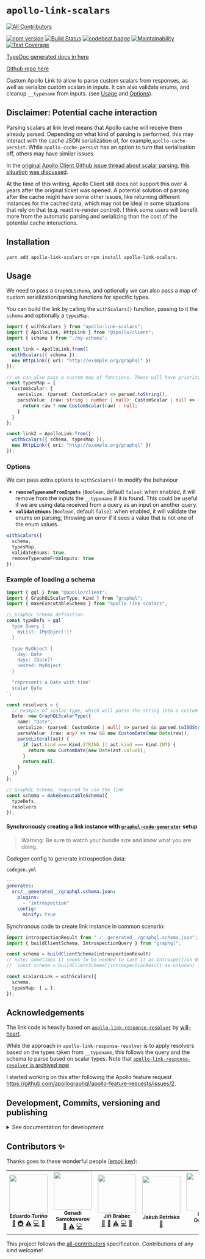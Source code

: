 # `apollo-link-scalars`

<!-- ALL-CONTRIBUTORS-BADGE:START - Do not remove or modify this section -->
[![All Contributors](https://img.shields.io/badge/all_contributors-5-orange.svg?style=flat-square)](#contributors-)
<!-- ALL-CONTRIBUTORS-BADGE:END -->

[![npm version](https://badge.fury.io/js/apollo-link-scalars.svg)](https://badge.fury.io/js/apollo-link-scalars)
[![Build Status](https://travis-ci.org/eturino/apollo-link-scalars.svg?branch=master)](https://travis-ci.org/eturino/apollo-link-scalars)
[![codebeat badge](https://codebeat.co/badges/a90150b8-7456-4f39-af0e-773f6fbf4324)](https://codebeat.co/projects/github-com-eturino-apollo-link-scalars-master)
[![Maintainability](https://api.codeclimate.com/v1/badges/bfc3427f46454051044b/maintainability)](https://codeclimate.com/github/eturino/apollo-link-scalars/maintainability)
[![Test Coverage](https://api.codeclimate.com/v1/badges/bfc3427f46454051044b/test_coverage)](https://codeclimate.com/github/eturino/apollo-link-scalars/test_coverage)

[TypeDoc generated docs in here](https://eturino.github.io/apollo-link-scalars)

[Github repo here](https://github.com/eturino/apollo-link-scalars)

Custom Apollo Link to allow to parse custom scalars from responses, as well as serialize custom scalars in inputs. It can also validate enums, and cleanup `__typename` from inputs. (see [Usage](#usage) and [Options](#options)).

## Disclaimer: Potential cache interaction

Parsing scalars at link level means that Apollo cache will receive them already parsed. Depending on what kind of parsing is performed, this may interact with the cache JSON serialization of, for example,`apollo-cache-persist`. While `apollo-cache-persist` has an option to turn that serialisation off, others may have similar issues.

In the [original Apollo Client Github issue thread about scalar parsing](https://github.com/apollographql/apollo-client/issues/585), [this situation](https://github.com/apollographql/apollo-client/issues/585#issuecomment-400792837) [was discussed](https://github.com/apollographql/apollo-client/issues/585#issuecomment-400777797).

At the time of this writing, Apollo Client still does not support this over 4 years after the original ticket was opened. A potential solution of parsing after the cache might have some other issues, like returning different instances for the cached data, which may not be ideal in some situations that rely on that (e.g. react re-render control). I think some users will benefit more from the automatic parsing and serializing than the cost of the potential cache interactions.

## Installation

`yarn add apollo-link-scalars` or `npm install apollo-link-scalars`.

## Usage

We need to pass a `GraphQLSchema`, and optionally we can also pass a map of custom serialization/parsing functions for specific types.

You can build the link by calling the `withScalars()` function, passing to it the `schema` and optionally a `typesMap`.

```typescript
import { withScalars } from "apollo-link-scalars";
import { ApolloLink, HttpLink } from "@apollo/client";
import { schema } from "./my-schema";

const link = ApolloLink.from([
  withScalars({ schema }),
  new HttpLink({ uri: "http://example.org/graphql" })
]);

// we can also pass a custom map of functions. These will have priority over the GraphQLTypes parsing and serializing functions from the Schema.
const typesMap = {
  CustomScalar: {
    serialize: (parsed: CustomScalar) => parsed.toString(),
    parseValue: (raw: string | number | null): CustomScalar | null => {
      return raw ? new CustomScalar(raw) : null;
    }
  }
};

const link2 = ApolloLink.from([
  withScalars({ schema, typesMap }),
  new HttpLink({ uri: "http://example.org/graphql" })
]);
```

### Options

We can pass extra options to `withScalars()` to modify the behaviour

- **`removeTypenameFromInputs`** (`Boolean`, default `false`): when enabled, it will remove from the inputs the `__typename` if it is found. This could be useful if we are using data received from a query as an input on another query.
- **`validateEnums`** (`Boolean`, default `false`): when enabled, it will validate the enums on parsing, throwing an error if it sees a value that is not one of the enum values.

```typescript
withScalars({
  schema,
  typesMap,
  validateEnums: true,
  removeTypenameFromInputs: true
});
```

### Example of loading a schema

```typescript
import { gql } from "@apollo/client";
import { GraphQLScalarType, Kind } from "graphql";
import { makeExecutableSchema } from "apollo-link-scalars";

// GraphQL Schema definition.
const typeDefs = gql`
  type Query {
    myList: [MyObject!]!
  }

  type MyObject {
    day: Date
    days: [Date]!
    nested: MyObject
  }

  "represents a Date with time"
  scalar Date
`;

const resolvers = {
  // example of scalar type, which will parse the string into a custom class CustomDate which receives a Date object
  Date: new GraphQLScalarType({
    name: "Date",
    serialize: (parsed: CustomDate | null) => parsed && parsed.toISOString(),
    parseValue: (raw: any) => raw && new CustomDate(new Date(raw)),
    parseLiteral(ast) {
      if (ast.kind === Kind.STRING || ast.kind === Kind.INT) {
        return new CustomDate(new Date(ast.value));
      }
      return null;
    }
  })
};

// GraphQL Schema, required to use the link
const schema = makeExecutableSchema({
  typeDefs,
  resolvers
});
```

#### Synchronously creating a link instance with [`graphql-code-generator`](https://graphql-code-generator.com/) setup

> Warning: Be sure to watch your bundle size and know what you are doing.

Codegen config to generate introspection data:

`codegen.yml`

```yml
---
generates:
  src/__generated__/graphql.schema.json:
    plugins:
      - "introspection"
    config:
      minify: true
```

Synchronous code to create link instance in common scenario:

```typescript
import introspectionResult from "./__generated__/graphql.schema.json";
import { buildClientSchema, IntrospectionQuery } from "graphql";

const schema = buildClientSchema(introspectionResult)
// note: sometimes it seems to be needed to cast it as Introspection Query
// `const schema = buildClientSchema((introspectionResult as unknown) as IntrospectionQuery)`

const scalarsLink = withScalars({
  schema,
  typesMap: { … },
});
```

## Acknowledgements

The link code is heavily based on [`apollo-link-response-resolver`](https://github.com/with-heart/apollo-link-response-resolver) by [will-heart](https://github.com/with-heart).

While the approach in `apollo-link-response-resolver` is to apply resolvers based on the types taken from `__typename`, this follows the query and the schema to parse based on scalar types. Note that [`apollo-link-response-resolver` is archived now](https://github.com/with-heart/apollo-link-response-resolver/issues/18)

I started working on this after following the Apollo feature request https://github.com/apollographql/apollo-feature-requests/issues/2.

## Development, Commits, versioning and publishing

<details><summary>See documentation for development</summary>
<p>

See [The Typescript-Starter docs](https://github.com/bitjson/typescript-starter#bump-version-update-changelog-commit--tag-release).

### Commits and CHANGELOG

For commits, you should use [`commitizen`](https://github.com/commitizen/cz-cli)

```sh
yarn global add commitizen

#commit your changes:
git cz
```

As typescript-starter docs state:

This project is tooled for [conventional changelog](https://github.com/conventional-changelog/conventional-changelog) to make managing releases easier. See the [standard-version](https://github.com/conventional-changelog/standard-version) documentation for more information on the workflow, or [`CHANGELOG.md`](CHANGELOG.md) for an example.

```sh
# bump package.json version, update CHANGELOG.md, git tag the release
yarn run version
```

You may find a tool like [**`wip`**](https://github.com/bitjson/wip) helpful for managing work in progress before you're ready to create a meaningful commit.

### Creating the first version

Once you are ready to create the first version, run the following (note that `reset` is destructive and will remove all files not in the git repo from the directory).

```sh
# Reset the repo to the latest commit and build everything
yarn run reset && yarn run test && yarn run doc:html

# Then version it with standard-version options. e.g.:
# don't bump package.json version
yarn run version -- --first-release

# Other popular options include:

# PGP sign it:
# $ yarn run version -- --sign

# alpha release:
# $ yarn run version -- --prerelease alpha
```

And after that, remember to [publish the docs](#publish-the-docs).

And finally push the new tags to github and publish the package to npm.

```sh
# Push to git
git push --follow-tags origin master

# Publish to NPM (allowing public access, required if the package name is namespaced like `@somewhere/some-lib`)
yarn publish --access public
```

### Publish the Docs

```sh
yarn run doc:html && yarn run doc:publish
```

This will generate the docs and publish them in github pages.

### Generate a version

There is a single yarn command for preparing a new release. See [One-step publish preparation script in TypeScript-Starter](https://github.com/bitjson/typescript-starter#one-step-publish-preparation-script)

```sh
# Prepare a standard release
yarn prepare-release

# Push to git
git push --follow-tags origin master

# Publish to NPM (allowing public access, required if the package name is namespaced like `@somewhere/some-lib`)
yarn publish --access public
```

</p>
</details>

## Contributors ✨

Thanks goes to these wonderful people ([emoji key](https://allcontributors.org/docs/en/emoji-key)):

<!-- ALL-CONTRIBUTORS-LIST:START - Do not remove or modify this section -->
<!-- prettier-ignore-start -->
<!-- markdownlint-disable -->
<table>
  <tr>
    <td align="center"><a href="http://eturino.com"><img src="https://avatars3.githubusercontent.com/u/1095800?v=4" width="100px;" alt=""/><br /><sub><b>Eduardo Turiño</b></sub></a><br /><a href="#ideas-eturino" title="Ideas, Planning, & Feedback">🤔</a> <a href="#infra-eturino" title="Infrastructure (Hosting, Build-Tools, etc)">🚇</a> <a href="https://github.com/eturino/apollo-link-scalars/commits?author=eturino" title="Tests">⚠️</a> <a href="https://github.com/eturino/apollo-link-scalars/commits?author=eturino" title="Code">💻</a> <a href="https://github.com/eturino/apollo-link-scalars/commits?author=eturino" title="Documentation">📖</a></td>
    <td align="center"><a href="http://gsamokovarov.com"><img src="https://avatars0.githubusercontent.com/u/604618?v=4" width="100px;" alt=""/><br /><sub><b>Genadi Samokovarov</b></sub></a><br /><a href="https://github.com/eturino/apollo-link-scalars/issues?q=author%3Agsamokovarov" title="Bug reports">🐛</a> <a href="https://github.com/eturino/apollo-link-scalars/commits?author=gsamokovarov" title="Tests">⚠️</a> <a href="https://github.com/eturino/apollo-link-scalars/commits?author=gsamokovarov" title="Code">💻</a></td>
    <td align="center"><a href="https://github.com/brabeji"><img src="https://avatars3.githubusercontent.com/u/2237954?v=4" width="100px;" alt=""/><br /><sub><b>Jiří Brabec</b></sub></a><br /><a href="https://github.com/eturino/apollo-link-scalars/commits?author=brabeji" title="Documentation">📖</a> <a href="https://github.com/eturino/apollo-link-scalars/issues?q=author%3Abrabeji" title="Bug reports">🐛</a> <a href="https://github.com/eturino/apollo-link-scalars/commits?author=brabeji" title="Tests">⚠️</a> <a href="https://github.com/eturino/apollo-link-scalars/commits?author=brabeji" title="Code">💻</a> <a href="#ideas-brabeji" title="Ideas, Planning, & Feedback">🤔</a></td>
    <td align="center"><a href="https://twitter.com/JakubPetriska"><img src="https://avatars3.githubusercontent.com/u/5531859?v=4" width="100px;" alt=""/><br /><sub><b>Jakub Petriska</b></sub></a><br /><a href="https://github.com/eturino/apollo-link-scalars/issues?q=author%3AJakubPetriska" title="Bug reports">🐛</a></td>
    <td align="center"><a href="https://github.com/dobrinov"><img src="https://avatars2.githubusercontent.com/u/996877?v=4" width="100px;" alt=""/><br /><sub><b>Deyan Dobrinov</b></sub></a><br /><a href="https://github.com/eturino/apollo-link-scalars/issues?q=author%3Adobrinov" title="Bug reports">🐛</a> <a href="#ideas-dobrinov" title="Ideas, Planning, & Feedback">🤔</a></td>
  </tr>
</table>

<!-- markdownlint-enable -->
<!-- prettier-ignore-end -->
<!-- ALL-CONTRIBUTORS-LIST:END -->

This project follows the [all-contributors](https://github.com/all-contributors/all-contributors) specification. Contributions of any kind welcome!
